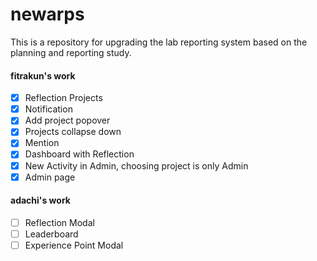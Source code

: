 # newarps

This is a repository for upgrading the lab reporting system based on the planning and reporting study. 

#### fitrakun's work
- [x] Reflection Projects
- [x] Notification
- [x] Add project popover
- [x] Projects collapse down
- [x] Mention
- [x] Dashboard with Reflection
- [x] New Activity in Admin, choosing project is only Admin
- [x] Admin page

#### adachi's work
- [ ] Reflection Modal
- [ ] Leaderboard
- [ ] Experience Point Modal
